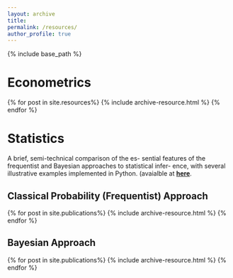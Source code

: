 ```yaml
---
layout: archive
title:
permalink: /resources/
author_profile: true
---
```


{% include base_path %}

# Econometrics


{% for post in site.resources%}
  {% include archive-resource.html %}
{% endfor %}

# Statistics

A brief, semi-technical comparison of the es- sential features of the frequentist and Bayesian approaches to statistical infer- ence, with several illustrative examples implemented in Python. (avaialble at [**here**](https://ertuncaydogdu.github.io/files/Frequentism.and.Bayesianism.pdf).

## Classical Probability (Frequentist) Approach

{% for post in site.publications%}
  {% include archive-resource.html %}
{% endfor %}

## Bayesian Approach

{% for post in site.publications%}
  {% include archive-resource.html %}
{% endfor %}
